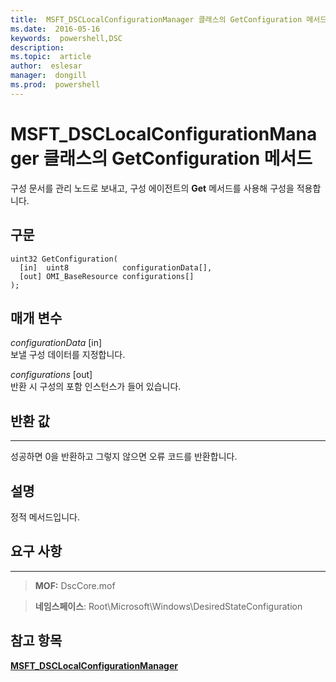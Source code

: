 ```yaml
---
title:  MSFT_DSCLocalConfigurationManager 클래스의 GetConfiguration 메서드
ms.date:  2016-05-16
keywords:  powershell,DSC
description:  
ms.topic:  article
author:  eslesar
manager:  dongill
ms.prod:  powershell
---
```


# MSFT_DSCLocalConfigurationManager 클래스의 GetConfiguration 메서드

구성 문서를 관리 노드로 보내고, 구성 에이전트의 **Get** 메서드를 사용해 구성을 적용합니다.

구문
------

```mof
uint32 GetConfiguration(
  [in]  uint8            configurationData[],
  [out] OMI_BaseResource configurations[]
);
```

매개 변수
----------

*configurationData* \[in\]  
보낼 구성 데이터를 지정합니다.

*configurations* \[out\]  
반환 시 구성의 포함 인스턴스가 들어 있습니다.

## 반환 값
------------

성공하면 0을 반환하고 그렇지 않으면 오류 코드를 반환합니다.

## 설명

정적 메서드입니다.

## 요구 사항
------------
>**MOF:** DscCore.mof

>**네임스페이스**: Root\Microsoft\Windows\DesiredStateConfiguration


## 참고 항목


[**MSFT_DSCLocalConfigurationManager**](msft-dsclocalconfigurationmanager.md)
 

 





<!--HONumber=May16_HO3-->


